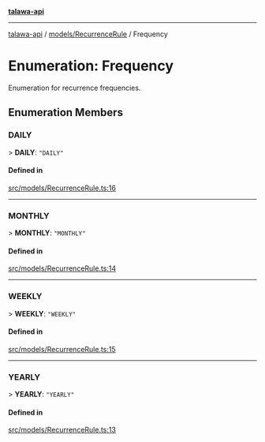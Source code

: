 [**talawa-api**](../../../README.md)

***

[talawa-api](../../../modules.md) / [models/RecurrenceRule](../README.md) / Frequency

# Enumeration: Frequency

Enumeration for recurrence frequencies.

## Enumeration Members

### DAILY

\> **DAILY**: `"DAILY"`

#### Defined in

[src/models/RecurrenceRule.ts:16](https://github.com/PalisadoesFoundation/talawa-api/blob/5c5b29a0ea487bda8306089fe128f43f3be29f94/src/models/RecurrenceRule.ts#L16)

***

### MONTHLY

\> **MONTHLY**: `"MONTHLY"`

#### Defined in

[src/models/RecurrenceRule.ts:14](https://github.com/PalisadoesFoundation/talawa-api/blob/5c5b29a0ea487bda8306089fe128f43f3be29f94/src/models/RecurrenceRule.ts#L14)

***

### WEEKLY

\> **WEEKLY**: `"WEEKLY"`

#### Defined in

[src/models/RecurrenceRule.ts:15](https://github.com/PalisadoesFoundation/talawa-api/blob/5c5b29a0ea487bda8306089fe128f43f3be29f94/src/models/RecurrenceRule.ts#L15)

***

### YEARLY

\> **YEARLY**: `"YEARLY"`

#### Defined in

[src/models/RecurrenceRule.ts:13](https://github.com/PalisadoesFoundation/talawa-api/blob/5c5b29a0ea487bda8306089fe128f43f3be29f94/src/models/RecurrenceRule.ts#L13)
